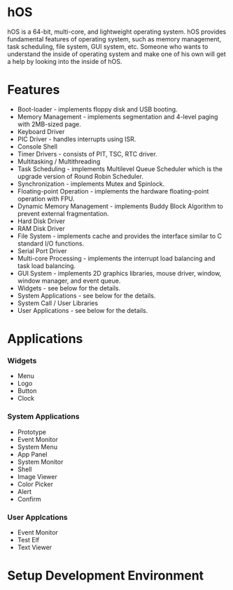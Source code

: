 # hOS
hOS is a 64-bit, multi-core, and lightweight operating system. hOS provides fundamental features of operating system, such as memory management, task scheduling, file system, GUI system, etc. Someone who wants to understand the inside of operating system and make one of his own will get a help by looking into the inside of hOS.

# Features
* Boot-loader - implements floppy disk and USB booting.
* Memory Management - implements segmentation and 4-level paging with 2MB-sized page.
* Keyboard Driver
* PIC Driver - handles interrupts using ISR.
* Console Shell
* Timer Drivers - consists of PIT, TSC, RTC driver.
* Multitasking / Multithreading
* Task Scheduling - implements Multilevel Queue Scheduler which is the upgrade version of Round Robin Scheduler.
* Synchronization - implements Mutex and Spinlock.
* Floating-point Operation - implements the hardware floating-point operation with FPU.
* Dynamic Memory Management - implements Buddy Block Algorithm to prevent external fragmentation.
* Hard Disk Driver
* RAM Disk Driver
* File System - implements cache and provides the interface similar to C standard I/O functions.
* Serial Port Driver
* Multi-core Processing - implements the interrupt load balancing and task load balancing.
* GUI System - implements 2D graphics libraries, mouse driver, window, window manager, and event queue.
* Widgets - see below for the details.
* System Applications - see below for the details.
* System Call / User Libraries
* User Applications - see below for the details.

# Applications
### Widgets
- Menu
- Logo
- Button
- Clock

### System Applications
- Prototype
- Event Monitor
- System Menu
- App Panel
- System Monitor
- Shell
- Image Viewer
- Color Picker
- Alert
- Confirm

### User Applcations
- Event Monitor
- Test Elf
- Text Viewer

# Setup Development Environment
